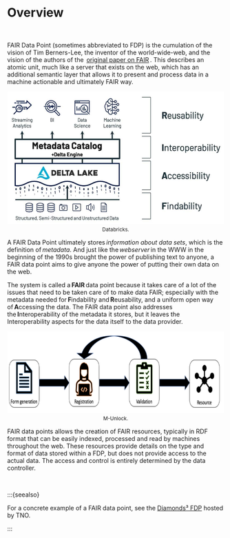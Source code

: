 # Overview

</br>

FAIR Data Point (sometimes abbreviated to FDP) is the cumulation of the vision of Tim Berners-Lee, the inventor of the world-wide-web, and the vision of the authors of the  [original paper on FAIR](https://doi.org/10.1038/sdata.2016.18) . This describes an atomic unit, much like a server that exists on the web, which has an additional semantic layer that allows it to present and process data in a machine actionable and ultimately FAIR way.

<p align = "center">
<img src=".\_static\img\fdparchitecture.jpg" height="308" />
</br>
<small>Databricks.</small>
</p>

A FAIR Data Point ultimately stores *information about data sets*, which is the definition of *metadata*. And just like the *webserver* in the WWW in the beginning of the 1990s brought the power of publishing text to anyone, a FAIR data point aims to give anyone the power of putting their own data on the web. 

The system is called a **FAIR** data point because it takes care of a lot of the issues that need to be taken care of to make data FAIR; especially with the metadata needed for **F**indability and **R**eusability, and a uniform open way of **A**ccessing the data. The FAIR data point also addresses the **I**nteroperability of the metadata it stores, but it leaves the Interoperability aspects for the data itself to the data provider. 

<p align = "center">
<img src=".\_static\img\fairworkflow.png" height="190" />
</br>
<small>M-Unlock.</small>
</p>

FAIR data points allows the creation of FAIR resources, typically in RDF format that can be easily indexed, processed and read by machines throughout the web. These resources provide details on the type and format of data stored within a FDP, but does not provide access to the actual data. The access and control is entirely determined by the data controller.

</br>

:::{seealso}

For a concrete example of a FAIR data point, see the [Diamonds³ FDP](https://diamonds.tno.nl/fairdatapoint) hosted by TNO.

:::

